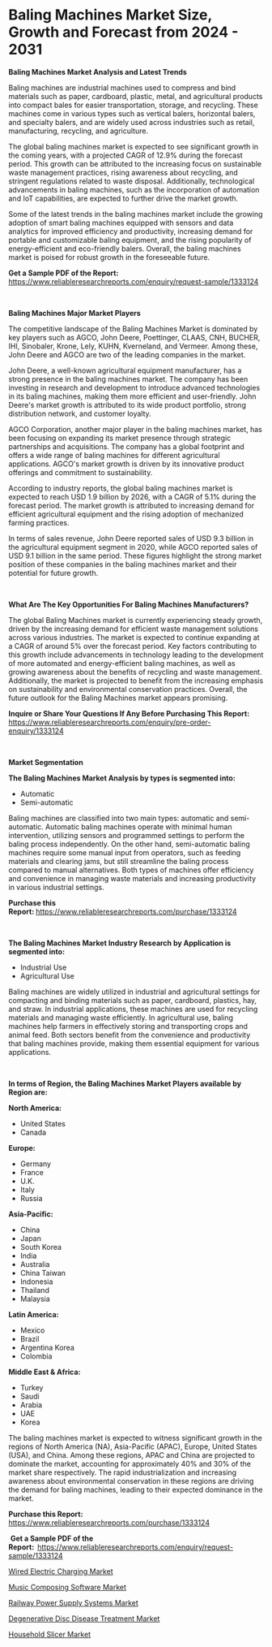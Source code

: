<p><h1>Baling Machines Market Size, Growth and Forecast from 2024 - 2031</h1></p><p><strong>Baling Machines Market Analysis and Latest Trends</strong></p>
<p><p>Baling machines are industrial machines used to compress and bind materials such as paper, cardboard, plastic, metal, and agricultural products into compact bales for easier transportation, storage, and recycling. These machines come in various types such as vertical balers, horizontal balers, and specialty balers, and are widely used across industries such as retail, manufacturing, recycling, and agriculture.</p><p>The global baling machines market is expected to see significant growth in the coming years, with a projected CAGR of 12.9% during the forecast period. This growth can be attributed to the increasing focus on sustainable waste management practices, rising awareness about recycling, and stringent regulations related to waste disposal. Additionally, technological advancements in baling machines, such as the incorporation of automation and IoT capabilities, are expected to further drive the market growth.</p><p>Some of the latest trends in the baling machines market include the growing adoption of smart baling machines equipped with sensors and data analytics for improved efficiency and productivity, increasing demand for portable and customizable baling equipment, and the rising popularity of energy-efficient and eco-friendly balers. Overall, the baling machines market is poised for robust growth in the foreseeable future.</p></p>
<p><strong>Get a Sample PDF of the Report:&nbsp;</strong> <a href="https://www.reliableresearchreports.com/enquiry/request-sample/1333124">https://www.reliableresearchreports.com/enquiry/request-sample/1333124</a></p>
<p>&nbsp;</p>
<p><strong>Baling Machines Major Market Players</strong></p>
<p><p>The competitive landscape of the Baling Machines Market is dominated by key players such as AGCO, John Deere, Poettinger, CLAAS, CNH, BUCHER, IHI, Sinobaler, Krone, Lely, KUHN, Kverneland, and Vermeer. Among these, John Deere and AGCO are two of the leading companies in the market.</p><p>John Deere, a well-known agricultural equipment manufacturer, has a strong presence in the baling machines market. The company has been investing in research and development to introduce advanced technologies in its baling machines, making them more efficient and user-friendly. John Deere's market growth is attributed to its wide product portfolio, strong distribution network, and customer loyalty.</p><p>AGCO Corporation, another major player in the baling machines market, has been focusing on expanding its market presence through strategic partnerships and acquisitions. The company has a global footprint and offers a wide range of baling machines for different agricultural applications. AGCO's market growth is driven by its innovative product offerings and commitment to sustainability.</p><p>According to industry reports, the global baling machines market is expected to reach USD 1.9 billion by 2026, with a CAGR of 5.1% during the forecast period. The market growth is attributed to increasing demand for efficient agricultural equipment and the rising adoption of mechanized farming practices.</p><p>In terms of sales revenue, John Deere reported sales of USD 9.3 billion in the agricultural equipment segment in 2020, while AGCO reported sales of USD 9.1 billion in the same period. These figures highlight the strong market position of these companies in the baling machines market and their potential for future growth.</p></p>
<p>&nbsp;</p>
<p><strong>What Are The Key Opportunities For Baling Machines Manufacturers?</strong></p>
<p><p>The global Baling Machines market is currently experiencing steady growth, driven by the increasing demand for efficient waste management solutions across various industries. The market is expected to continue expanding at a CAGR of around 5% over the forecast period. Key factors contributing to this growth include advancements in technology leading to the development of more automated and energy-efficient baling machines, as well as growing awareness about the benefits of recycling and waste management. Additionally, the market is projected to benefit from the increasing emphasis on sustainability and environmental conservation practices. Overall, the future outlook for the Baling Machines market appears promising.</p></p>
<p><strong>Inquire or Share Your Questions If Any Before Purchasing This Report:</strong> <a href="https://www.reliableresearchreports.com/enquiry/pre-order-enquiry/1333124">https://www.reliableresearchreports.com/enquiry/pre-order-enquiry/1333124</a></p>
<p>&nbsp;</p>
<p><strong>Market Segmentation</strong></p>
<p><strong>The Baling Machines Market Analysis by types is segmented into:</strong></p>
<p><ul><li>Automatic</li><li>Semi-automatic</li></ul></p>
<p><p>Baling machines are classified into two main types: automatic and semi-automatic. Automatic baling machines operate with minimal human intervention, utilizing sensors and programmed settings to perform the baling process independently. On the other hand, semi-automatic baling machines require some manual input from operators, such as feeding materials and clearing jams, but still streamline the baling process compared to manual alternatives. Both types of machines offer efficiency and convenience in managing waste materials and increasing productivity in various industrial settings.</p></p>
<p><strong>Purchase this Report:&nbsp;</strong><a href="https://www.reliableresearchreports.com/purchase/1333124">https://www.reliableresearchreports.com/purchase/1333124</a></p>
<p>&nbsp;</p>
<p><strong>The Baling Machines Market Industry Research by Application is segmented into:</strong></p>
<p><ul><li>Industrial Use</li><li>Agricultural Use</li></ul></p>
<p><p>Baling machines are widely utilized in industrial and agricultural settings for compacting and binding materials such as paper, cardboard, plastics, hay, and straw. In industrial applications, these machines are used for recycling materials and managing waste efficiently. In agricultural use, baling machines help farmers in effectively storing and transporting crops and animal feed. Both sectors benefit from the convenience and productivity that baling machines provide, making them essential equipment for various applications.</p></p>
<p>&nbsp;</p>
<p><strong>In terms of Region, the Baling Machines Market Players available by Region are:</strong></p>
<p>
    <p> <strong> North America: </strong>
        <ul>
            <li>United States</li>
            <li>Canada</li>
        </ul>
        </p> 
    <p> <strong> Europe: </strong>
        <ul>
            <li>Germany</li>
            <li>France</li>
            <li>U.K.</li>
            <li>Italy</li>
            <li>Russia</li>
        </ul>
        </p> 
    <p> <strong> Asia-Pacific: </strong>
        <ul>
            <li>China</li>
            <li>Japan</li>
            <li>South Korea</li>
            <li>India</li>
            <li>Australia</li>
            <li>China Taiwan</li>
            <li>Indonesia</li>
            <li>Thailand</li>
            <li>Malaysia</li>
        </ul>
        </p> 
    <p> <strong> Latin America: </strong>
        <ul>
            <li>Mexico</li>
            <li>Brazil</li>
            <li>Argentina Korea</li>
            <li>Colombia</li>
        </ul>
        </p> 
    <p> <strong> Middle East & Africa: </strong>
        <ul>
            <li>Turkey</li>
            <li>Saudi</li>
            <li>Arabia</li>
            <li>UAE</li>
            <li>Korea</li>
        </ul>
    </p>
    </p>
<p><p>The baling machines market is expected to witness significant growth in the regions of North America (NA), Asia-Pacific (APAC), Europe, United States (USA), and China. Among these regions, APAC and China are projected to dominate the market, accounting for approximately 40% and 30% of the market share respectively. The rapid industrialization and increasing awareness about environmental conservation in these regions are driving the demand for baling machines, leading to their expected dominance in the market.</p></p>
<p><strong>Purchase this Report: </strong><a href="https://www.reliableresearchreports.com/purchase/1333124">https://www.reliableresearchreports.com/purchase/1333124</a></p>
<p>&nbsp;<strong>Get a Sample PDF of the Report:&nbsp;&nbsp;</strong><a href="https://www.reliableresearchreports.com/enquiry/request-sample/1333124">https://www.reliableresearchreports.com/enquiry/request-sample/1333124</a></p>
<p><strong></strong></p>
<p><p><a href="https://medium.com/@samanthamason1930/wired-electric-charging-market-outlook-industry-overview-and-forecast-2024-to-2031-0995921a6244">Wired Electric Charging Market</a></p><p><a href="https://medium.com/@royross51/music-composing-software-market-size-cagr-trends-2024-2030-792af85eafb1">Music Composing Software Market</a></p><p><a href="https://medium.com/@royross51/railway-power-supply-systems-market-size-cagr-trends-2024-2030-a0b9e2916d26">Railway Power Supply Systems Market</a></p><p><a href="https://medium.com/@samanthamason1930/analyzing-degenerative-disc-disease-treatment-market-global-industry-perspective-and-forecast-ff744a5dea32">Degenerative Disc Disease Treatment Market</a></p><p><a href="https://medium.com/@shirleygreene26/household-slicer-market-trends-and-market-analysis-forecasted-for-period-2024-2031-e1128b54e5c2">Household Slicer Market</a></p></p>